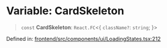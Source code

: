 # Variable: CardSkeleton

> `const` **CardSkeleton**: `React.FC`\<\{ `className?`: `string`; \}\>

Defined in: [frontend/src/components/ui/LoadingStates.tsx:212](https://github.com/lsendel/sass/blob/ca8b2b87627589617e0de57047e1f50d53e78078/frontend/src/components/ui/LoadingStates.tsx#L212)
